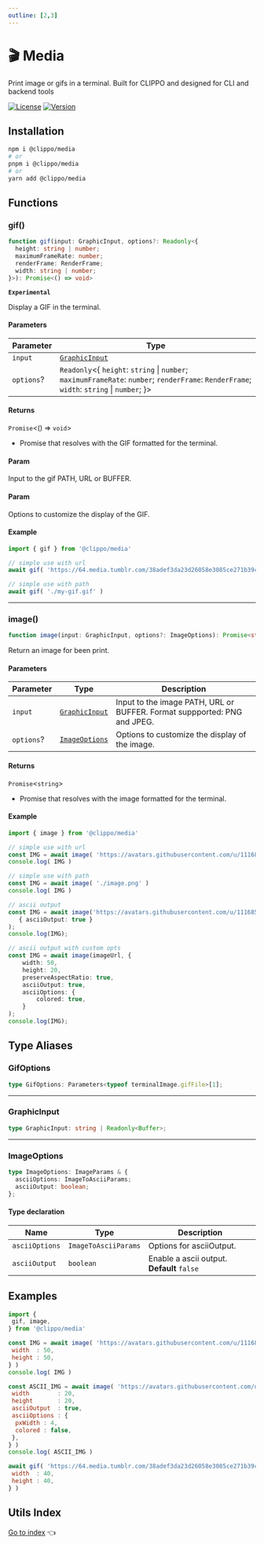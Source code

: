 ```yaml
---
outline: [2,3]
---
```


# 🎬 Media

Print image or gifs in a terminal. Built for CLIPPO and designed for CLI and backend tools

[![License](https://img.shields.io/github/license/pigeonposse/@clippo/media?color=green&style=for-the-badge&logoColor=white)](/LICENSE)
[![Version](https://img.shields.io/npm/v/@clippo/media?color=blue&style=for-the-badge&logoColor=white)](https://www.npmjs.com/package/@clippo/media)

## Installation

```bash
npm i @clippo/media
# or
pnpm i @clippo/media
# or
yarn add @clippo/media
```

## Functions

### gif()

```ts
function gif(input: GraphicInput, options?: Readonly<{
  height: string | number;
  maximumFrameRate: number;
  renderFrame: RenderFrame;
  width: string | number;
}>): Promise<() => void>
```

**`Experimental`**

Display a GIF in the terminal.

#### Parameters

| Parameter | Type |
| ------ | ------ |
| `input` | [`GraphicInput`](index.md#graphicinput) |
| `options`? | `Readonly`\<\{ `height`: `string` \| `number`; `maximumFrameRate`: `number`; `renderFrame`: `RenderFrame`; `width`: `string` \| `number`; \}\> |

#### Returns

`Promise`\<() => `void`\>

- Promise that resolves with the GIF formatted for the terminal.

#### Param

Input to the gif PATH, URL or BUFFER.

#### Param

Options to customize the display of the GIF.

#### Example

```ts
import { gif } from '@clippo/media'

// simple use with url
await gif( 'https://64.media.tumblr.com/38adef3da23d26058e3085ce271b39c1/tumblr_nil77wk20l1qhnszoo1_400.gifv' )

// simple use with path
await gif( './my-gif.gif' )
```

***

### image()

```ts
function image(input: GraphicInput, options?: ImageOptions): Promise<string>
```

Return an image for been print.

#### Parameters

| Parameter | Type | Description |
| ------ | ------ | ------ |
| `input` | [`GraphicInput`](index.md#graphicinput) | Input to the image PATH, URL or BUFFER. Format suppported: PNG and JPEG. |
| `options`? | [`ImageOptions`](index.md#imageoptions) | Options to customize the display of the image. |

#### Returns

`Promise`\<`string`\>

- Promise that resolves with the image formatted for the terminal.

#### Example

```ts
import { image } from '@clippo/media'

// simple use with url
const IMG = await image( 'https://avatars.githubusercontent.com/u/111685953' )
console.log( IMG )

// simple use with path
const IMG = await image( './image.png' )
console.log( IMG )

// ascii output
const IMG = await image('https://avatars.githubusercontent.com/u/111685953', 
   { asciiOutput: true }
);
console.log(IMG);

// ascii output with custom opts
const IMG = await image(imageUrl, {
    width: 50,
    height: 20,
    preserveAspectRatio: true,
    asciiOutput: true,
    asciiOptions: {
        colored: true,
    }
);
console.log(IMG);
```

## Type Aliases

### GifOptions

```ts
type GifOptions: Parameters<typeof terminalImage.gifFile>[1];
```

***

### GraphicInput

```ts
type GraphicInput: string | Readonly<Buffer>;
```

***

### ImageOptions

```ts
type ImageOptions: ImageParams & {
  asciiOptions: ImageToAsciiParams;
  asciiOutput: boolean;
};
```

#### Type declaration

| Name | Type | Description |
| ------ | ------ | ------ |
| `asciiOptions` | `ImageToAsciiParams` | Options for asciiOutput. |
| `asciiOutput` | `boolean` | Enable a ascii output. **Default** `false` |

## Examples

```js
import {
 gif, image, 
} from '@clippo/media'

const IMG = await image( 'https://avatars.githubusercontent.com/u/111685953', {
 width  : 50,
 height : 50,
} )
console.log( IMG )

const ASCII_IMG = await image( 'https://avatars.githubusercontent.com/u/111685953?size=50', {
 width        : 20,
 height       : 20,
 asciiOutput  : true,
 asciiOptions : {
  pxWidth : 4,
  colored : false,
 },
} )
console.log( ASCII_IMG )

await gif( 'https://64.media.tumblr.com/38adef3da23d26058e3085ce271b39c1/tumblr_nil77wk20l1qhnszoo1_400.gifv', {
 width  : 40,
 height : 40,
} )
```

## Utils Index

[Go to index](../index.md) 👈
